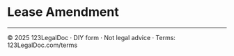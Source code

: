 # Lease Amendment

---
© 2025 123LegalDoc · DIY form · Not legal advice · Terms: 123LegalDoc.com/terms

